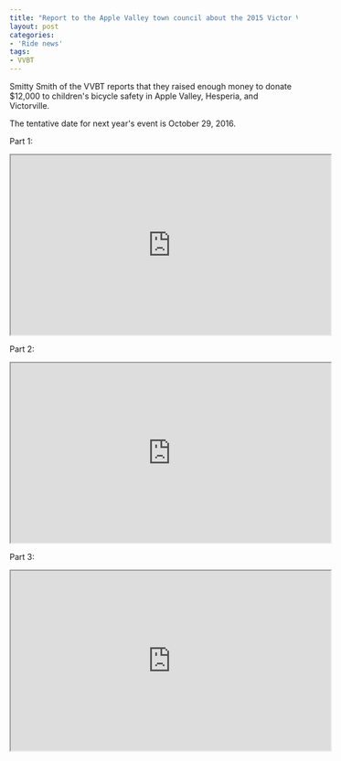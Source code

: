 ```yaml
---
title: "Report to the Apple Valley town council about the 2015 Victor Valley Bicycle Tour"
layout: post
categories:
- 'Ride news'
tags:
- VVBT
---
```


Smitty Smith of the VVBT reports that they raised enough money to donate $12,000 to children's bicycle safety in Apple Valley, Hesperia, and Victorville.

The tentative date for next year's event is October 29, 2016.

Part 1:

<iframe width="560" height="315" src="https://www.youtube.com/embed/s5P_qlkTJWg?si=AMUaOYbhbt8tfrcn" title="Report to the Apple Valley town council about the 2015 Victor Valley Bicycle Tour" allow="accelerometer; autoplay; clipboard-write; encrypted-media; gyroscope; picture-in-picture; web-share" referrerpolicy="strict-origin-when-cross-origin" allowfullscreen></iframe>

Part 2:

<iframe width="560" height="315" src="https://www.youtube.com/embed/lE5ZexpEc_Q?si=0c3PDP3VwUAi51jD" title="Report to the Apple Valley town council about the 2015 Victor Valley Bicycle Tour" allow="accelerometer; autoplay; clipboard-write; encrypted-media; gyroscope; picture-in-picture; web-share" referrerpolicy="strict-origin-when-cross-origin" allowfullscreen></iframe>

Part 3:

<iframe width="560" height="315" src="https://www.youtube.com/embed/enX4vjP6Fes?si=kZXIK094T9YCH2Ow" title="Report to the Apple Valley town council about the 2015 Victor Valley Bicycle Tour" allow="accelerometer; autoplay; clipboard-write; encrypted-media; gyroscope; picture-in-picture; web-share" referrerpolicy="strict-origin-when-cross-origin" allowfullscreen></iframe>
